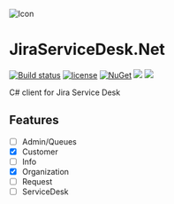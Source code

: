 ![Icon](https://i.imgur.com/ADliWXI.png?1)
# JiraServiceDesk.Net 
[![Build status](https://ci.appveyor.com/api/projects/status/s22wo7d9k2wjyldi?svg=true)](https://ci.appveyor.com/project/lvermeulen/jiraservicedesk-net)
 [![license](https://img.shields.io/github/license/lvermeulen/JiraServiceDesk.Net.svg?maxAge=2592000)](https://github.com/lvermeulen/JiraServiceDesk.Net/blob/master/LICENSE) [![NuGet](https://img.shields.io/nuget/vpre/JiraServiceDesk.Net.svg?maxAge=2592000)](https://www.nuget.org/packages/JiraServiceDesk.Net/) 
 ![](https://img.shields.io/badge/.net-4.5.2-yellowgreen.svg) ![](https://img.shields.io/badge/netstandard-1.3-yellowgreen.svg)

C# client for Jira Service Desk

## Features
* [ ] Admin/Queues
* [X] Customer
* [ ] Info
* [X] Organization
* [ ] Request
* [ ] ServiceDesk
